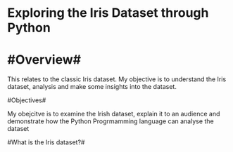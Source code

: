 # Exploring the Iris Dataset through Python
#**Overview**#
=============
<p>This relates to the classic Iris dataset. My objective is to understand the Iris dataset, analysis and make some insights into the dataset.</p>
#Objectives#
<p>My obejcitve is to examine the Irish dataset, explain it to an audience and demonstrate how the Python Progrmamming language can analyse the dataset</p>
#What is the Iris dataset?#
<p></p>

